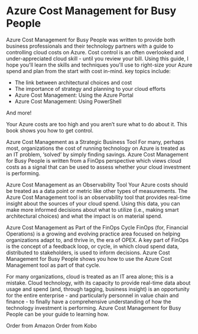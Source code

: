 # Azure Cost Management for Busy People


Azure Cost Management for Busy People was written to provide both business professionals and their technology partners with a guide to controlling cloud costs on Azure. Cost control is an often overlooked and under-appreciated cloud skill - until you review your bill. Using this guide, I hope you'll learn the skills and techniques you'll use to right-size your Azure spend and plan from the start with cost in-mind. key topics include:

- The link between architectural choices and cost
- The importance of strategy and planning to your cloud efforts
- Azure Cost Management: Using the Azure Portal
- Azure Cost Management: Using PowerShell

And more!

Your Azure costs are too high and you aren’t sure what to do about it. This book shows you how to get control.

Azure Cost Management as a Strategic Business Tool
For many, perhaps most, organizations the cost of running technology on Azure is treated as an IT problem, ‘solved’ by simply finding savings. Azure Cost Management for Busy People is written from a FinOps perspective which views cloud costs as a signal that can be used to assess whether your cloud investment is performing.


Azure Cost Management as an Observability Tool
Your Azure costs should be treated as a data point or metric like other types of measurements. The Azure Cost Management tool is an observability tool that provides real-time insight about the sources of your cloud spend. Using this data, you can make more informed decisions about what to utilize (i.e., making smart architectural choices) and what the impact is on material spend.


Azure Cost Management as Part of the FinOps Cycle
FinOps (for, Financial Operations) is a growing and evolving practice area focused on helping organizations adapt to, and thrive in, the era of OPEX. A key part of FinOps is the concept of a feedback loop, or cycle, in which cloud spend data, distributed to stakeholders, is used to inform decisions. Azure Cost Management for Busy People shows you how to use the Azure Cost Management tool as part of that cycle.


For many organizations, cloud is treated as an IT area alone; this is a mistake. Cloud technology, with its capacity to provide real-time data about usage and spend (and, through tagging, business insight) is an opportunity for the entire enterprise - and particularly personnel in value chain and finance - to finally have a comprehensive understanding of how the technology investment is performing.
Azure Cost Management for Busy People can be your guide to learning how.


Order from Amazon
Order from Kobo

